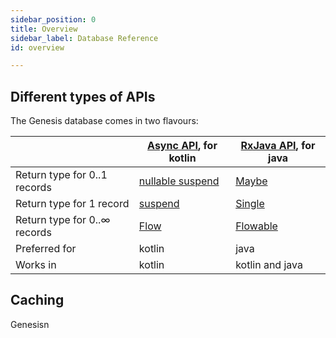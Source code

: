 ```yaml
---
sidebar_position: 0
title: Overview
sidebar_label: Database Reference
id: overview

---
```



## Different types of APIs

The Genesis database comes in two flavours:  

|                              | [Async API](../async), for kotlin             | [RxJava API](../rxjava), for java |
|------------------------------|-----------------------------------------------|-----------------------------------|
| Return type for 0..1 records | [nullable suspend](../async#nullable-suspend) | [Maybe](../rxjava#maybe)          |
| Return type for 1 record     | [suspend](../async#suspend)                   | [Single](../rxjava#single)        |
| Return type for 0..∞ records | [Flow](../async#flow)                         | [Flowable](../rxjava#flowable)    |
| Preferred for                | kotlin                                        | java                              |
| Works in                     | kotlin                                        | kotlin and java                   |

## Caching 

Genesisn 